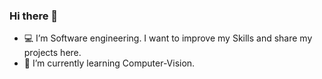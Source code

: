 ### Hi there 👋


- 💻 I’m Software engineering. I want to improve my Skills and share my projects here.
- 🌱 I’m currently learning Computer-Vision.

